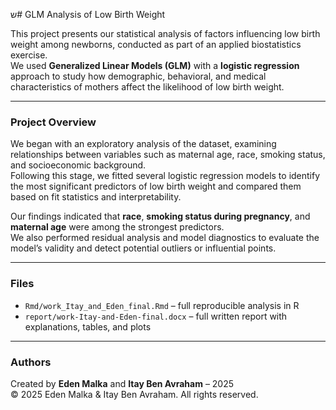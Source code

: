 ש# GLM Analysis of Low Birth Weight

This project presents our statistical analysis of factors influencing low birth weight among newborns, conducted as part of an applied biostatistics exercise.  
We used **Generalized Linear Models (GLM)** with a **logistic regression** approach to study how demographic, behavioral, and medical characteristics of mothers affect the likelihood of low birth weight.

---

### **Project Overview**
We began with an exploratory analysis of the dataset, examining relationships between variables such as maternal age, race, smoking status, and socioeconomic background.  
Following this stage, we fitted several logistic regression models to identify the most significant predictors of low birth weight and compared them based on fit statistics and interpretability.

Our findings indicated that **race**, **smoking status during pregnancy**, and **maternal age** were among the strongest predictors.  
We also performed residual analysis and model diagnostics to evaluate the model’s validity and detect potential outliers or influential points.

---

### **Files**
- `Rmd/work_Itay_and_Eden_final.Rmd` – full reproducible analysis in R  
- `report/work-Itay-and-Eden-final.docx` – full written report with explanations, tables, and plots  

---

### **Authors**
Created by **Eden Malka** and **Itay Ben Avraham** – 2025  
© 2025 Eden Malka & Itay Ben Avraham. All rights reserved.
